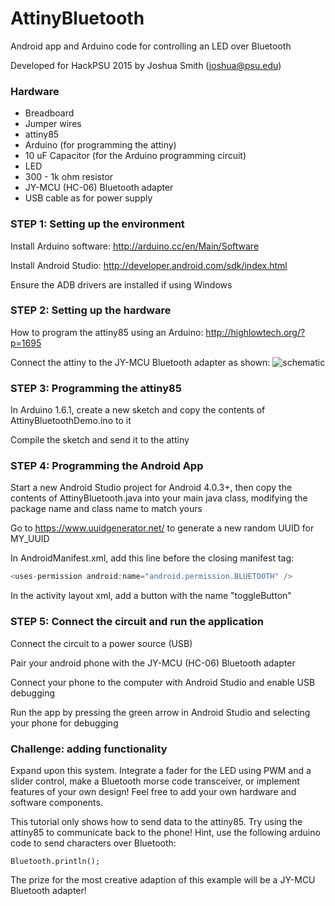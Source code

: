 # AttinyBluetooth
Android app and Arduino code for controlling an LED over Bluetooth

Developed for HackPSU 2015 by Joshua Smith (joshua@psu.edu)

### Hardware
<ul>
  <li>Breadboard</li>
  <li>Jumper wires</li>
  <li>attiny85</li>
  <li>Arduino (for programming the attiny)</li>
  <li>10 uF Capacitor (for the Arduino programming circuit)</li>
  <li>LED</li>
  <li>300 - 1k ohm resistor</li>
  <li>JY-MCU (HC-06) Bluetooth adapter</li>
  <li>USB cable as for power supply</li>
</ul>

### STEP 1: Setting up the environment

Install Arduino software: http://arduino.cc/en/Main/Software

Install Android Studio: http://developer.android.com/sdk/index.html

Ensure the ADB drivers are installed if using Windows

### STEP 2: Setting up the hardware

<!--attiny85 pinout:
![adafruit_products_pinout](https://cloud.githubusercontent.com/assets/10324727/6881464/b36e9ab4-d537-11e4-95be-b76ac9f75334.gif)-->
How to program the attiny85 using an Arduino: http://highlowtech.org/?p=1695

Connect the attiny to the JY-MCU Bluetooth adapter as shown:
![schematic](https://cloud.githubusercontent.com/assets/10324727/6881549/42ada8d0-d53a-11e4-8102-1591041beee5.png)

### STEP 3: Programming the attiny85

In Arduino 1.6.1, create a new sketch and copy the contents of AttinyBluetoothDemo.ino to it

Compile the sketch and send it to the attiny

### STEP 4: Programming the Android App

Start a new Android Studio project for Android 4.0.3+, then copy the contents of AttinyBluetooth.java into your main java class, modifying the package name and class name to match yours

Go to https://www.uuidgenerator.net/ to generate a new random UUID for MY_UUID

In AndroidManifest.xml, add this line before the closing manifest tag:
```java
<uses-permission android:name="android.permission.BLUETOOTH" />
```
In the activity layout xml, add a button with the name "toggleButton"

### STEP 5: Connect the circuit and run the application

Connect the circuit to a power source (USB)

Pair your android phone with the JY-MCU (HC-06) Bluetooth adapter

Connect your phone to the computer with Android Studio and enable USB debugging

Run the app by pressing the green arrow in Android Studio and selecting your phone for debugging

### Challenge: adding functionality

Expand upon this system. Integrate a fader for the LED using PWM and a slider control, make a Bluetooth morse code transceiver, or implement features of your own design! Feel free to add your own hardware and software components.

This tutorial only shows how to send data to the attiny85. Try using the attiny85 to communicate back to the phone!
Hint, use the following arduino code to send characters over Bluetooth:
```arduino
Bluetooth.println();
```

The prize for the most creative adaption of this example will be a JY-MCU Bluetooth adapter!
